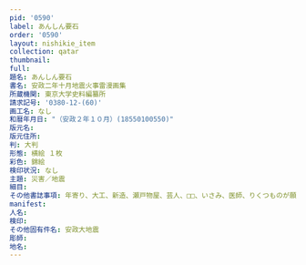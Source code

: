 ```yaml
---
pid: '0590'
label: あんしん要石
order: '0590'
layout: nishikie_item
collection: qatar
thumbnail: 
full: 
題名: あんしん要石
書名: 安政二年十月地震火事雷漫画集
所蔵機関: 東京大学史料編纂所
請求記号: '0380-12-(60)'
画工名: なし
和暦年月日: "（安政２年１０月）(18550100550)"
版元名: 
版元住所: 
判: 大判
形態: 横絵 １枚
彩色: 錦絵
検印状況: なし
主題: 災害／地震
細目: 
その他書誌事項: 年寄り、大工、新造、瀬戸物屋、芸人、□□、いさみ、医師、りくつものが願事を要石にする図
manifest: 
人名: 
検印: 
その他固有件名: 安政大地震
彫師: 
地名: 
---
```

